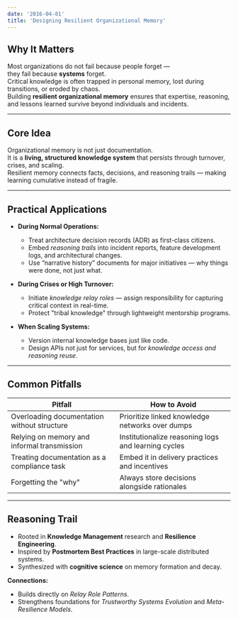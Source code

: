 ```yaml
---
date: '2016-04-01'
title: 'Designing Resilient Organizational Memory'
---
```


## **Why It Matters**
Most organizations do not fail because people forget —  
they fail because **systems** forget.  
Critical knowledge is often trapped in personal memory, lost during transitions, or eroded by chaos.  
Building **resilient organizational memory** ensures that expertise, reasoning, and lessons learned survive beyond individuals and incidents.

---

## **Core Idea**
Organizational memory is not just documentation.  
It is a **living, structured knowledge system** that persists through turnover, crises, and scaling.  
Resilient memory connects facts, decisions, and reasoning trails — making learning cumulative instead of fragile.

---

## **Practical Applications**
- **During Normal Operations:**
  - Treat architecture decision records (ADR) as first-class citizens.
  - Embed *reasoning trails* into incident reports, feature development logs, and architectural changes.
  - Use “narrative history” documents for major initiatives — why things were done, not just what.

- **During Crises or High Turnover:**
  - Initiate *knowledge relay roles* — assign responsibility for capturing critical context in real-time.
  - Protect "tribal knowledge" through lightweight mentorship programs.

- **When Scaling Systems:**
  - Version internal knowledge bases just like code.
  - Design APIs not just for services, but for *knowledge access and reasoning reuse*.

---

## **Common Pitfalls**
| Pitfall                               | How to Avoid                                          |
|----------------------------------------|-------------------------------------------------------|
| Overloading documentation without structure | Prioritize linked knowledge networks over dumps  |
| Relying on memory and informal transmission | Institutionalize reasoning logs and learning cycles |
| Treating documentation as a compliance task | Embed it in delivery practices and incentives      |
| Forgetting the "why"                   | Always store decisions alongside rationales          |

---

## **Reasoning Trail**
- Rooted in **Knowledge Management** research and **Resilience Engineering**.
- Inspired by **Postmortem Best Practices** in large-scale distributed systems.
- Synthesized with **cognitive science** on memory formation and decay.

**Connections:**
- Builds directly on *Relay Role Patterns*.
- Strengthens foundations for *Trustworthy Systems Evolution* and *Meta-Resilience Models*.


